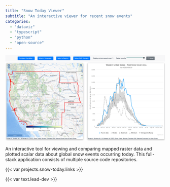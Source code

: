 ```yaml
---
title: "Snow Today Viewer"
subtitle: "An interactive viewer for recent snow events"
categories:
  - "dataviz"
  - "typescript"
  - "python"
  - "open-source"
---
```


![Snow Today Viewer screenshot](snow-today-screenshot.png)

An interactive tool for viewing and comparing mapped raster data and plotted scalar
data about global snow events occurring today. This full-stack application consists of
multiple source code repositories.

{{< var projects.snow-today.links >}}

{{< var text.lead-dev >}}
